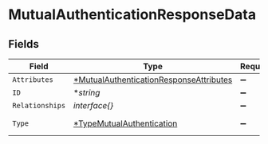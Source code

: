 # MutualAuthenticationResponseData


## Fields

| Field                                                                                                    | Type                                                                                                     | Required                                                                                                 | Description                                                                                              | Example                                                                                                  |
| -------------------------------------------------------------------------------------------------------- | -------------------------------------------------------------------------------------------------------- | -------------------------------------------------------------------------------------------------------- | -------------------------------------------------------------------------------------------------------- | -------------------------------------------------------------------------------------------------------- |
| `Attributes`                                                                                             | [*MutualAuthenticationResponseAttributes](../../models/shared/mutualauthenticationresponseattributes.md) | :heavy_minus_sign:                                                                                       | N/A                                                                                                      |                                                                                                          |
| `ID`                                                                                                     | **string*                                                                                                | :heavy_minus_sign:                                                                                       | N/A                                                                                                      | SEAwSOsP7dEpTgGZdP7ZFw                                                                                   |
| `Relationships`                                                                                          | *interface{}*                                                                                            | :heavy_minus_sign:                                                                                       | N/A                                                                                                      |                                                                                                          |
| `Type`                                                                                                   | [*TypeMutualAuthentication](../../models/shared/typemutualauthentication.md)                             | :heavy_minus_sign:                                                                                       | Resource type                                                                                            |                                                                                                          |